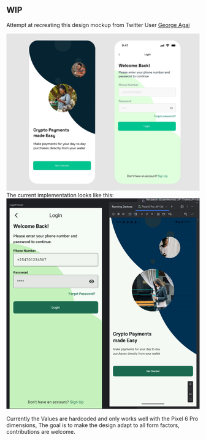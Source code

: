## WIP
Attempt at recreating this design mockup from Twitter User [George Agai](https://x.com/george__agai/status/1824114922663338409)

<img src="/docs/design.jpg" alt="design image"/>
The current implementation looks like this: 
<img src="/docs/canvasOutput.png" alt="design image"/>


Currently the Values are hardcoded and only works well with the Pixel 6 Pro dimensions,
The goal is to make the design adapt to all form factors, contributions are welcome.
